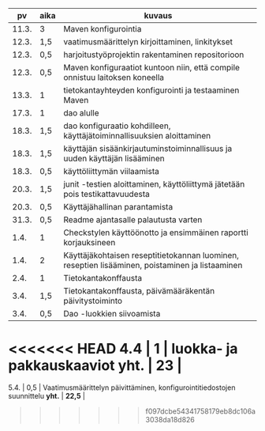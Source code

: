 pv | aika | kuvaus
-- | ---- | ------
11.3. | 3 | Maven konfigurointia
12.3. | 1,5 | vaatimusmäärittelyn kirjoittaminen, linkitykset
12.3. | 0,5 | harjoitustyöprojektin rakentaminen repositorioon
12.3. | 0,5 | Maven konfiguraatiot kuntoon niin, että compile onnistuu laitoksen koneella
13.3. | 1 | tietokantayhteyden konfigurointi ja testaaminen Maven
17.3. | 1 | dao alulle
18.3. | 1,5 | dao konfiguraatio kohdilleen, käyttäjätoiminnallisuuksien aloittaminen
18.3. | 1,5 | käyttäjän sisäänkirjautuminstoiminnallisuus ja uuden käyttäjän lisääminen
18.3. | 0,5 | käyttöliittymän viilaamista
20.3. | 1,5 | junit -testien aloittaminen, käyttöliittymä jätetään pois testikattavuudesta
20.3. | 0,5 | Käyttäjähallinan parantamista
31.3. | 0,5 | Readme ajantasalle palautusta varten
1.4. | 1 | Checkstylen käyttöönotto ja ensimmäinen raportti korjauksineen
1.4. | 2 | Käyttäjäkohtaisen reseptitietokannan luominen, reseptien lisääminen, poistaminen ja listaaminen
2.4. | 1 | Tietokantakonffausta
3.4. | 1,5 | Tietokantakonffausta, päivämääräkentän päivitystoiminto
3.4. | 0,5 | Dao -luokkien siivoamista
<<<<<<< HEAD
4.4 | 1 | luokka- ja pakkauskaaviot
**yht.** | **23** |
=======
5.4. | 0,5 | Vaatimusmäärittelyn päivittäminen, konfigurointitiedostojen suunnittelu
**yht.** | **22,5** |
>>>>>>> f097dcbe54341758179eb8dc106a3038da18d826
